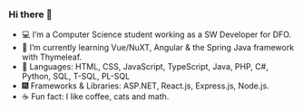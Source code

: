 ### Hi there 👋
- 💻 I’m a Computer Science student working as a SW Developer for DFO.
- 🔎 I’m currently learning Vue/NuXT, Angular & the Spring Java framework with Thymeleaf.
- 📖 Languages: HTML, CSS, JavaScript, TypeScript, Java, PHP, C#, Python, SQL, T-SQL, PL-SQL
- 🎆 Frameworks & Libraries: ASP.NET, React.js, Express.js, Node.js.
- ☕ Fun fact: I like coffee, cats and math.
